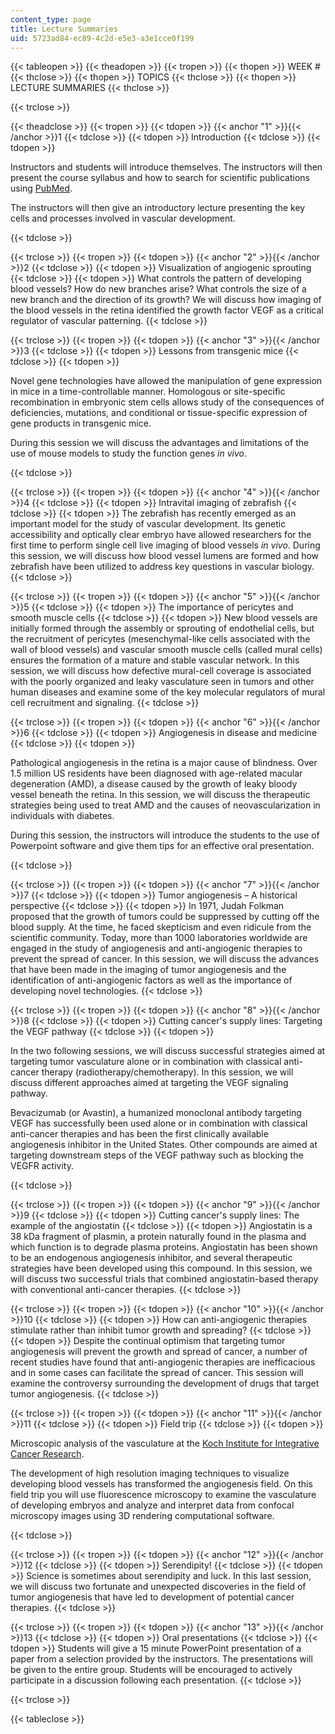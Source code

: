 ```yaml
---
content_type: page
title: Lecture Summaries
uid: 5723ad84-ec89-4c2d-e5e3-a3e1cce0f199
---
```


{{< tableopen >}}
{{< theadopen >}}
{{< tropen >}}
{{< thopen >}}
WEEK #
{{< thclose >}}
{{< thopen >}}
TOPICS
{{< thclose >}}
{{< thopen >}}
LECTURE SUMMARIES
{{< thclose >}}

{{< trclose >}}

{{< theadclose >}}
{{< tropen >}}
{{< tdopen >}}
{{< anchor "1" >}}{{< /anchor >}}1
{{< tdclose >}}
{{< tdopen >}}
Introduction
{{< tdclose >}}
{{< tdopen >}}


Instructors and students will introduce themselves. The instructors will then present the course syllabus and how to search for scientific publications using [PubMed](http://www.ncbi.nlm.nih.gov/sites/entrez).

The instructors will then give an introductory lecture presenting the key cells and processes involved in vascular development.


{{< tdclose >}}

{{< trclose >}}
{{< tropen >}}
{{< tdopen >}}
{{< anchor "2" >}}{{< /anchor >}}2
{{< tdclose >}}
{{< tdopen >}}
Visualization of angiogenic sprouting
{{< tdclose >}}
{{< tdopen >}}
What controls the pattern of developing blood vessels? How do new branches arise? What controls the size of a new branch and the direction of its growth? We will discuss how imaging of the blood vessels in the retina identified the growth factor VEGF as a critical regulator of vascular patterning.
{{< tdclose >}}

{{< trclose >}}
{{< tropen >}}
{{< tdopen >}}
{{< anchor "3" >}}{{< /anchor >}}3
{{< tdclose >}}
{{< tdopen >}}
Lessons from transgenic mice
{{< tdclose >}}
{{< tdopen >}}


Novel gene technologies have allowed the manipulation of gene expression in mice in a time-controllable manner. Homologous or site-specific recombination in embryonic stem cells allows study of the consequences of deficiencies, mutations, and conditional or tissue-specific expression of gene products in transgenic mice.

During this session we will discuss the advantages and limitations of the use of mouse models to study the function genes _in vivo_.


{{< tdclose >}}

{{< trclose >}}
{{< tropen >}}
{{< tdopen >}}
{{< anchor "4" >}}{{< /anchor >}}4
{{< tdclose >}}
{{< tdopen >}}
Intravital imaging of zebrafish
{{< tdclose >}}
{{< tdopen >}}
The zebrafish has recently emerged as an important model for the study of vascular development. Its genetic accessibility and optically clear embryo have allowed researchers for the first time to perform single cell live imaging of blood vessels _in vivo_. During this session, we will discuss how blood vessel lumens are formed and how zebrafish have been utilized to address key questions in vascular biology.
{{< tdclose >}}

{{< trclose >}}
{{< tropen >}}
{{< tdopen >}}
{{< anchor "5" >}}{{< /anchor >}}5
{{< tdclose >}}
{{< tdopen >}}
The importance of pericytes and smooth muscle cells
{{< tdclose >}}
{{< tdopen >}}
New blood vessels are initially formed through the assembly or sprouting of endothelial cells, but the recruitment of pericytes (mesenchymal-like cells associated with the wall of blood vessels) and vascular smooth muscle cells (called mural cells) ensures the formation of a mature and stable vascular network. In this session, we will discuss how defective mural-cell coverage is associated with the poorly organized and leaky vasculature seen in tumors and other human diseases and examine some of the key molecular regulators of mural cell recruitment and signaling.
{{< tdclose >}}

{{< trclose >}}
{{< tropen >}}
{{< tdopen >}}
{{< anchor "6" >}}{{< /anchor >}}6
{{< tdclose >}}
{{< tdopen >}}
Angiogenesis in disease and medicine
{{< tdclose >}}
{{< tdopen >}}


Pathological angiogenesis in the retina is a major cause of blindness. Over 1.5 million US residents have been diagnosed with age-related macular degeneration (AMD), a disease caused by the growth of leaky bloody vessel beneath the retina. In this session, we will discuss the therapeutic strategies being used to treat AMD and the causes of neovascularization in individuals with diabetes.

During this session, the instructors will introduce the students to the use of Powerpoint software and give them tips for an effective oral presentation.


{{< tdclose >}}

{{< trclose >}}
{{< tropen >}}
{{< tdopen >}}
{{< anchor "7" >}}{{< /anchor >}}7
{{< tdclose >}}
{{< tdopen >}}
Tumor angiogenesis – A historical perspective
{{< tdclose >}}
{{< tdopen >}}
In 1971, Judah Folkman proposed that the growth of tumors could be suppressed by cutting off the blood supply. At the time, he faced skepticism and even ridicule from the scientific community. Today, more than 1000 laboratories worldwide are engaged in the study of angiogenesis and anti-angiogenic therapies to prevent the spread of cancer. In this session, we will discuss the advances that have been made in the imaging of tumor angiogenesis and the identification of anti-angiogenic factors as well as the importance of developing novel technologies.
{{< tdclose >}}

{{< trclose >}}
{{< tropen >}}
{{< tdopen >}}
{{< anchor "8" >}}{{< /anchor >}}8
{{< tdclose >}}
{{< tdopen >}}
Cutting cancer's supply lines: Targeting the VEGF pathway
{{< tdclose >}}
{{< tdopen >}}


In the two following sessions, we will discuss successful strategies aimed at targeting tumor vasculature alone or in combination with classical anti-cancer therapy (radiotherapy/chemotherapy). In this session, we will discuss different approaches aimed at targeting the VEGF signaling pathway.

Bevacizumab (or Avastin), a humanized monoclonal antibody targeting VEGF has successfully been used alone or in combination with classical anti-cancer therapies and has been the first clinically available angiogenesis inhibitor in the United States. Other compounds are aimed at targeting downstream steps of the VEGF pathway such as blocking the VEGFR activity.


{{< tdclose >}}

{{< trclose >}}
{{< tropen >}}
{{< tdopen >}}
{{< anchor "9" >}}{{< /anchor >}}9
{{< tdclose >}}
{{< tdopen >}}
Cutting cancer's supply lines: The example of the angiostatin
{{< tdclose >}}
{{< tdopen >}}
Angiostatin is a 38 kDa fragment of plasmin, a protein naturally found in the plasma and which function is to degrade plasma proteins. Angiostatin has been shown to be an endogenous angiogenesis inhibitor, and several therapeutic strategies have been developed using this compound. In this session, we will discuss two successful trials that combined angiostatin-based therapy with conventional anti-cancer therapies.
{{< tdclose >}}

{{< trclose >}}
{{< tropen >}}
{{< tdopen >}}
{{< anchor "10" >}}{{< /anchor >}}10
{{< tdclose >}}
{{< tdopen >}}
How can anti-angiogenic therapies stimulate rather than inhibit tumor growth and spreading?
{{< tdclose >}}
{{< tdopen >}}
Despite the continual optimism that targeting tumor angiogenesis will prevent the growth and spread of cancer, a number of recent studies have found that anti-angiogenic therapies are inefficacious and in some cases can facilitate the spread of cancer. This session will examine the controversy surrounding the development of drugs that target tumor angiogenesis.
{{< tdclose >}}

{{< trclose >}}
{{< tropen >}}
{{< tdopen >}}
{{< anchor "11" >}}{{< /anchor >}}11
{{< tdclose >}}
{{< tdopen >}}
Field trip
{{< tdclose >}}
{{< tdopen >}}


Microscopic analysis of the vasculature at the [Koch Institute for Integrative Cancer Research](http://web.mit.edu/ki/).

The development of high resolution imaging techniques to visualize developing blood vessels has transformed the angiogenesis field. On this field trip you will use fluorescence microscopy to examine the vasculature of developing embryos and analyze and interpret data from confocal microscopy images using 3D rendering computational software.


{{< tdclose >}}

{{< trclose >}}
{{< tropen >}}
{{< tdopen >}}
{{< anchor "12" >}}{{< /anchor >}}12
{{< tdclose >}}
{{< tdopen >}}
Serendipity!
{{< tdclose >}}
{{< tdopen >}}
Science is sometimes about serendipity and luck. In this last session, we will discuss two fortunate and unexpected discoveries in the field of tumor angiogenesis that have led to development of potential cancer therapies.
{{< tdclose >}}

{{< trclose >}}
{{< tropen >}}
{{< tdopen >}}
{{< anchor "13" >}}{{< /anchor >}}13
{{< tdclose >}}
{{< tdopen >}}
Oral presentations
{{< tdclose >}}
{{< tdopen >}}
Students will give a 15 minute PowerPoint presentation of a paper from a selection provided by the instructors. The presentations will be given to the entire group. Students will be encouraged to actively participate in a discussion following each presentation.
{{< tdclose >}}

{{< trclose >}}

{{< tableclose >}}